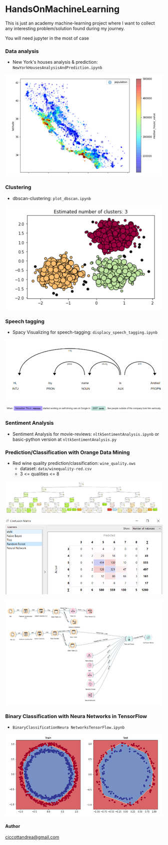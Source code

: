 # HandsOnMachineLearning
This is just an academy machine-learning project where I want to collect any interesting problem/solution found during my journey.

You will need jupyter in the most of case

### Data analysis
- New York's houses analysis & prediction: `NewYorkHousesAnalysisAndPrediction.ipynb`

![](./img/NewYorkHousesAnalysisAndPrediction.PNG)

### Clustering
- dbscan-clustering: `plot_dbscan.ipynb`

![](./img/dbscan.PNG)

### Speech tagging
- Spacy Visualizing for speech-tagging: `displacy_speech_tagging.ipynb`

![](./img/displacy1.PNG) 
  
![](./img/displacy2.PNG)

### Sentiment Analysis
- Sentiment Analysis for movie-reviews: `nltkSentimentAnalysis.ipynb` or basic-python version at `nltkSentimentAnalysis.py`

### Prediction/Classification with Orange Data Mining
- Red wine quality prediction/classification: `wine_quality.ows`
  - dataset: `data/winequality-red.csv`
  - 3 <= qualities <= 8
    
![](./img/tree.png) 

![](./img/confusionMatrix.PNG) 

![](./img/pipeline.PNG) 

### Binary Classification with Neura Networks in TensorFlow
- `BinaryClassificationNeura NetworksTensorFlow.ipynb`

![](./img/BinaryClassificationNeuralNetworksTensorFlow.png) 

#### Author
ciccottandrea@gmail.com